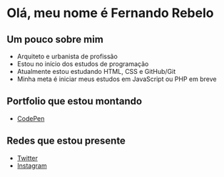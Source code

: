 # Olá, meu nome é Fernando Rebelo
## Um pouco sobre mim
- Arquiteto e urbanista de profissão
- Estou no início dos estudos de programação
- Atualmente estou estudando HTML, CSS e GitHub/Git
- Minha meta é iniciar meus estudos em JavaScript ou PHP em breve

## Portfolio que estou montando
- [CodePen](https://codepen.io/collection/kNeZPM)

## Redes que estou presente

- [Twitter](https://twitter.com/rebelo1993)
- [Instagram](https://www.instagram.com/rebelo.rebelo/)
<!---
fernandorebelo/fernandorebelo is a ✨ special ✨ repository because its `README.md` (this file) appears on your GitHub profile.
You can click the Preview link to take a look at your changes.
--->
